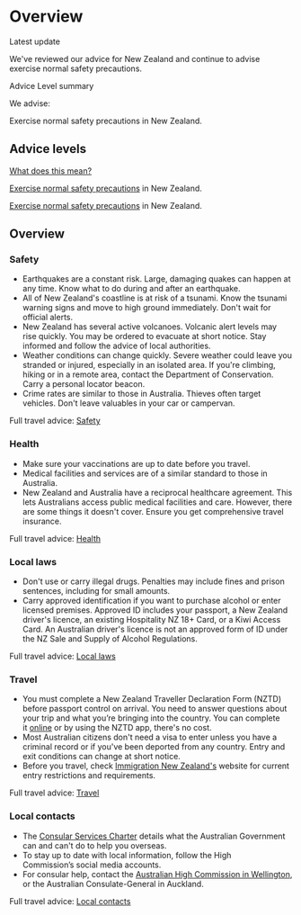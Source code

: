 # Overview

Latest update

We've reviewed our advice for New Zealand and continue to advise exercise normal safety precautions.

Advice Level summary

We advise:

Exercise normal safety precautions in New Zealand.

## Advice levels

[What does this mean?](/before-you-go/travel-advice-explained/)

[Exercise normal safety precautions](https://www.smartraveller.gov.au/consular-services/travel-advice-explained#level1) in New Zealand.

[Exercise normal safety precautions](https://www.smartraveller.gov.au/consular-services/travel-advice-explained#level1) in New Zealand.

## Overview

### Safety

* Earthquakes are a constant risk. Large, damaging quakes can happen at any time. Know what to do during and after an earthquake.
* All of New Zealand's coastline is at risk of a tsunami. Know the tsunami warning signs and move to high ground immediately. Don't wait for official alerts.
* New Zealand has several active volcanoes. Volcanic alert levels may rise quickly. You may be ordered to evacuate at short notice. Stay informed and follow the advice of local authorities.
* Weather conditions can change quickly. Severe weather could leave you stranded or injured, especially in an isolated area. If you're climbing, hiking or in a remote area, contact the Department of Conservation. Carry a personal locator beacon.
* Crime rates are similar to those in Australia. Thieves often target vehicles. Don't leave valuables in your car or campervan.

Full travel advice: [Safety](#safety)

### Health

* Make sure your vaccinations are up to date before you travel.
* Medical facilities and services are of a similar standard to those in Australia.
* New Zealand and Australia have a reciprocal healthcare agreement. This lets Australians access public medical facilities and care. However, there are some things it doesn't cover. Ensure you get comprehensive travel insurance.

Full travel advice: [Health](#health)

### Local laws

* Don't use or carry illegal drugs. Penalties may include fines and prison sentences, including for small amounts.
* Carry approved identification if you want to purchase alcohol or enter licensed premises. Approved ID includes your passport, a New Zealand driver's licence, an existing Hospitality NZ 18+ Card, or a Kiwi Access Card. An Australian driver's licence is not an approved form of ID under the NZ Sale and Supply of Alcohol Regulations.

Full travel advice: [Local laws](#local-laws)

### Travel

* You must complete a New Zealand Traveller Declaration Form (NZTD) before passport control on arrival. You need to answer questions about your trip and what you’re bringing into the country. You can complete it [online](https://www.travellerdeclaration.govt.nz/) or by using the NZTD app, there's no cost.
* Most Australian citizens don't need a visa to enter unless you have a criminal record or if you've been deported from any country. Entry and exit conditions can change at short notice.
* Before you travel, check [Immigration New Zealand's](https://www.immigration.govt.nz/new-zealand-visas/preparing-a-visa-application/your-journey-to-new-zealand/arriving-in-new-zealand) website for current entry restrictions and requirements.

Full travel advice: [Travel](#travel)

### Local contacts

* The [Consular Services Charter](/consular-services/consular-services-charter "Consular Services Charter") details what the Australian Government can and can't do to help you overseas.
* To stay up to date with local information, follow the High Commission’s social media accounts.
* For consular help, contact the [Australian High Commission in Wellington](https://newzealand.embassy.gov.au/wltn/home.html ), or the Australian Consulate-General in Auckland.

Full travel advice: [Local contacts](#local-contacts)